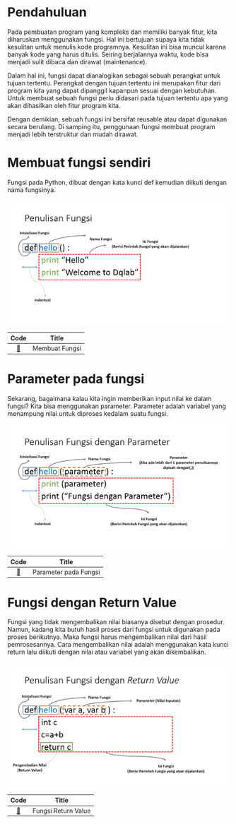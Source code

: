 # Pendahuluan
Pada pembuatan program yang kompleks dan memiliki banyak fitur, kita diharuskan menggunakan fungsi. Hal ini bertujuan supaya kita tidak kesulitan untuk menulis kode programnya. Kesulitan ini bisa muncul karena banyak kode yang harus ditulis. Seiring berjalannya waktu, kode bisa menjadi sulit dibaca dan dirawat (maintenance).

Dalam hal ini, fungsi dapat dianalogikan sebagai sebuah perangkat untuk tujuan tertentu. Perangkat dengan tujuan tertentu ini merupakan fitur dari program kita yang dapat dipanggil kapanpun sesuai dengan kebutuhan. Untuk membuat sebuah fungsi perlu didasari pada tujuan tertentu apa yang akan dihasilkan oleh fitur program kita.

Dengan demikian, sebuah fungsi ini bersifat reusable atau dapat digunakan secara berulang. Di samping itu, penggunaan fungsi membuat program menjadi lebih terstruktur dan mudah dirawat.

# Membuat fungsi sendiri
Fungsi pada Python, dibuat dengan kata kunci def  kemudian diikuti dengan nama fungsinya.

![Penulisan_Fungsi](img/penulisan-fungsi.png)

|Code 	|               Title              	|
|:----:	|:--------------------------------:	|
| [📜](https://github.com/bayubagusbagaswara/dqlab-data-engineer/blob/master/1-Python-Fundamental-for-Data-Science/5-Function/Function.py) | Membuat Fungsi |

# Parameter pada fungsi
Sekarang, bagaimana kalau kita ingin memberikan input nilai ke dalam fungsi? Kita bisa menggunakan parameter. Parameter adalah variabel yang menampung nilai untuk diproses kedalam suatu fungsi.

![Parameter_Fungsi](img/parameter-pada-fungsi.png)

|Code 	|               Title              	|
|:----:	|:--------------------------------:	|
| [📜](https://github.com/bayubagusbagaswara/dqlab-data-engineer/blob/master/1-Python-Fundamental-for-Data-Science/5-Function/FunctionParameter.py) | Parameter pada Fungsi |

# Fungsi dengan Return Value
Fungsi yang tidak mengembalikan nilai biasanya disebut dengan prosedur. Namun, kadang kita butuh hasil proses dari fungsi untuk digunakan pada proses berikutnya. Maka fungsi harus mengembalikan nilai dari hasil pemrosesannya. Cara mengembalikan nilai adalah menggunakan kata kunci return lalu diikuti dengan nilai atau variabel yang akan dikembalikan.

![Return_Value](img/fungsi-dengan-return-value.png)

|Code 	|               Title              	|
|:----:	|:--------------------------------:	|
| [📜](https://github.com/bayubagusbagaswara/dqlab-data-engineer/blob/master/1-Python-Fundamental-for-Data-Science/5-Function/FunctionReturnValue.py) | Fungsi Return Value |